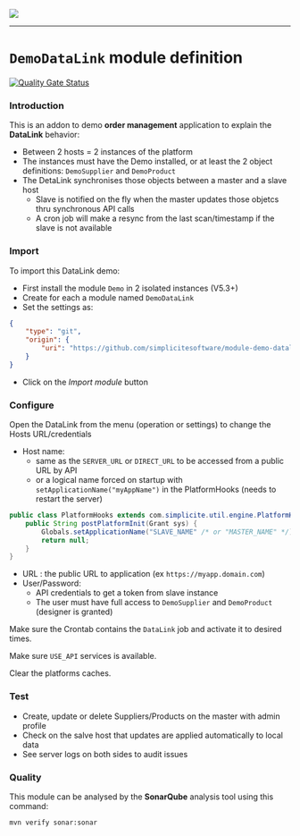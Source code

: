 <!--
 ___ _            _ _    _ _    __
/ __(_)_ __  _ __| (_)__(_) |_ /_/
\__ \ | '  \| '_ \ | / _| |  _/ -_)
|___/_|_|_|_| .__/_|_\__|_|\__\___|
            |_| 
-->
![](https://docs.simplicite.io//logos/logo250.png)
* * *

`DemoDataLink` module definition
================================

[![Quality Gate Status](https://sonarcloud.io/api/project_badges/measure?project=simplicite-modules-DemoProject&metric=alert_status)](https://sonarcloud.io/dashboard?id=simplicite-modules-DemoProject)

### Introduction

This is an addon to demo **order management** application to explain the **DataLink** behavior:
- Between 2 hosts = 2 instances of the platform
- The instances must have the Demo installed, or at least the 2 object definitions: `DemoSupplier` and `DemoProduct`
- The DetaLink synchronises those objects between a master and a slave host
	- Slave is notified on the fly when the master updates those objetcs thru synchronous API calls
	- A cron job will make a resync from the last scan/timestamp if the slave is not available

### Import

To import this DataLink demo:

- First install the module `Demo` in 2 isolated instances (V5.3+)
- Create for each a module named `DemoDataLink`
- Set the settings as:

```json
{
	"type": "git",
	"origin": {
		"uri": "https://github.com/simplicitesoftware/module-demo-datalink.git"
	}
}
```

- Click on the _Import module_ button

### Configure

Open the DataLink from the menu (operation or settings) to change the Hosts URL/credentials

- Host name:
	- same as the `SERVER_URL` or `DIRECT_URL` to be accessed from a public URL by API
	- or a logical name forced on startup with `setApplicationName("myAppName")` in the PlatformHooks (needs to restart the server)

```java
public class PlatformHooks extends com.simplicite.util.engine.PlatformHooksInterface {
	public String postPlatformInit(Grant sys) {
		Globals.setApplicationName("SLAVE_NAME" /* or "MASTER_NAME" */);
		return null;
	}
}
```

- URL : the public URL to application (ex `https://myapp.domain.com`)
- User/Password: 
	- API credentials to get a token from slave instance
	- The user must have full access to `DemoSupplier` and `DemoProduct` (designer is granted)

Make sure the Crontab contains the `DataLink` job and activate it to desired times.

Make sure `USE_API` services is available.

Clear the platforms caches.

### Test

- Create, update or delete Suppliers/Products on the master with admin profile
- Check on the salve host that updates are applied automatically to local data
- See server logs on both sides to audit issues

### Quality

This module can be analysed by the **SonarQube** analysis tool
using this command:

```bash
mvn verify sonar:sonar
```

